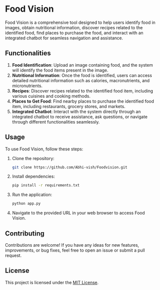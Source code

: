 
# Food Vision

Food Vision is a comprehensive tool designed to help users identify food in images, obtain nutritional information, discover recipes related to the identified food, find places to purchase the food, and interact with an integrated chatbot for seamless navigation and assistance.

## Functionalities

1. **Food Identification**: Upload an image containing food, and the system will identify the food items present in the image.
2. **Nutritional Information**: Once the food is identified, users can access detailed nutritional information such as calories, macronutrients, and micronutrients.
3. **Recipes**: Discover recipes related to the identified food item, including various cuisines and cooking methods.
4. **Places to Get Food**: Find nearby places to purchase the identified food item, including restaurants, grocery stores, and markets.
5. **Integrated Chatbot**: Interact with the system directly through an integrated chatbot to receive assistance, ask questions, or navigate through different functionalities seamlessly.

## Usage

To use Food Vision, follow these steps:

1. Clone the repository:

   ```bash
   git clone https://github.com/Abhi-vish/Foodvision.git
   ```

2. Install dependencies:

   ```bash
   pip install -r requirements.txt
   ```

3. Run the application:

   ```bash
   python app.py
   ```

4. Navigate to the provided URL in your web browser to access Food Vision.

## Contributing

Contributions are welcome! If you have any ideas for new features, improvements, or bug fixes, feel free to open an issue or submit a pull request.

## License

This project is licensed under the [MIT License](LICENSE).

